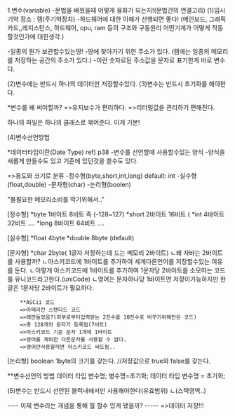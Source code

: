 

1.변수(variable)
-문법을 배웠을때 어떻게 융화가 되는지!(문법간의 연결고리)
(1)임시 기억 장소 : 램(주기억장치)
-하드웨어에 대한 이해가 선행되면 좋다!
(메인보드, 그래픽카드,,레지스턴스, 하드웨어, cpu, ram 등의  구조와 구동원리
 어떤기계가 어떻게 작동할것인가에 대한생각.)

-일종의 뭔가 보관할수있는땅!
-땅에 찾아가기 위한 주소가 있다. (램에는 일종의 메모리를 저장하는 공간의 주소가 있다.)
-이런 숫자로된 주소값을 문자로 표기한게 바로 변수다.

(2)변수에는 반드시 하나의 데이터만 저장할수있다.
(3)변수는 반드시 초기화를 해야한다.


*변수를 왜 써야할까?
=>유지보수가 편리하다.
=>리터럴값을 관리하기 편해진다.

하나의 파일은 하나의 클래스로 묶어준다. 이게 기본!

(4)변수선언방법


*데이터타입이란(Date Type) ref) p38
-변수를 선언할때 사용할수있는 양식
-양식을 새롭게 만들수도 있고 기존에 있던것을 쓸수도 있다.

 =>용도와 크기로 분류
   -정수형(byte,short,int,long)  default: int
   -실수형(float,double)
   -문자형(char)
   -논리형(boolen)

"불필요한 메모리소비를 막기위해서.."

 [정수형]
 *byte 1바이트 8비트 즉  (-128~127)
 *short 2바이트	16비트   (
 *int   4바이트 32비트 ....
 *long 8바이트  64비트 ....

 [실수형]
*float	4byte
*double 8byte (default)


[문자형]
*char 	2byte( 1글자 저장하는데 드는 메모리 2바이트)
ㄴ왜 자바는 2바이트를 사용할까?
ㄴ아스키코드에 1바이트를 추가하여 세계다른언어를 저장할수있는 여유를 둔다.
ㄴ이렇게 아스키코드에 1바이트를 추가하여 1문자당 2바이트를 소모하는 코드를 유니코드라고한다.(uniCode)
ㄴ영어는 문자하나당 1바이트면 저장이가능하지만 한글은 1문자당 2바이트가 필요하다.


		**ASCii 코드
		=>아메리칸 스탠다드 코드
		=>왜만들었음?(외부로부터입력받는 2진수를 10진수로 바꾸기위해만든 코드)
		=>총 128개의 문자가 등록됨(7비트)
		=>아스키코드 기준 문자 1개에 1바이트
		=>영어를 제외한 다른문자를 사용할 수 없다.
		=>영어만사용할꺼면 아스키코드 써도됨..
		
[논리형]
boolean	1byte의 크기를 갖는다.
//저장값으로 true와 false를 갖는다.



**변수선언의 방법
	데이터 타입 변수명;
	병수명=초기화;
	데이터 타입 변수명 = 초기화;



(5)변수는 반드시 선언된 블럭내에서만 사용해야한다(유효범위)
ㄴ(스택영역..)


---- 이제 변수라는 개념을 통해 뭘 할수 있게 됐을까? -----
=>데이터 저장!!!


